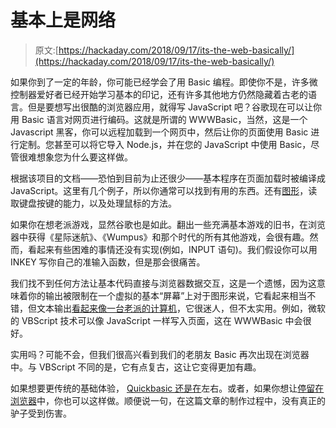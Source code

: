 # 基本上是网络

> 原文:[https://hackaday.com/2018/09/17/its-the-web-basically/](https://hackaday.com/2018/09/17/its-the-web-basically/)

如果你到了一定的年龄，你可能已经学会了用 Basic 编程。即使你不是，许多微控制器爱好者已经开始学习基本的印记，还有许多其他地方仍然隐藏着古老的语言。但是要想写出很酷的浏览器应用，就得写 JavaScript 吧？谷歌现在可以让你用 Basic 语言对网页进行编码。这就是所谓的 WWWBasic，当然，这是一个 Javascript 黑客，你可以远程加载到一个网页中，然后让你的页面使用 Basic 进行定制。您甚至可以将它导入 Node.js，并在您的 JavaScript 中使用 Basic，尽管很难想象您为什么要这样做。

根据该项目的文档——恐怕到目前为止还很少——基本程序在页面加载时被编译成 JavaScript。这里有几个例子，所以你通常可以找到有用的东西。还有[图形](https://google.github.io/wwwbasic/examples/circles.html)，读取键盘按键的能力，以及处理鼠标的方法。

如果你在想老派游戏，显然谷歌也是如此。翻出一些充满基本游戏的旧书，在浏览器中获得《星际迷航》、《Wumpus》和那个时代的所有其他游戏，会很有趣。然而，看起来有些困难的事情还没有实现(例如，INPUT 语句)。我们假设你可以用 INKEY 写你自己的准输入函数，但是那会很痛苦。

我们找不到任何方法让基本代码直接与浏览器数据交互，这是一个遗憾，因为这意味着你的输出被限制在一个虚拟的基本“屏幕”上对于图形来说，它看起来相当不错，但文本输出[看起来像一台老派的计算机](https://google.github.io/wwwbasic/examples/primes.html)，它很迷人，但不太实用。例如，微软的 VBScript 技术可以像 JavaScript 一样写入页面，这在 WWWBasic 中会很好。

实用吗？可能不会，但我们很高兴看到我们的老朋友 Basic 再次出现在浏览器中。与 VBScript 不同的是，它有点复古，这让它变得更加有趣。

如果想要更传统的基础体验， [Quickbasic 还是在](https://hackaday.com/2018/02/22/quickbasic-lives-on-with-qb64/)左右。或者，如果你想让[停留在浏览器](https://hackaday.com/2016/02/05/a-dos-education-in-your-browser/)中，你也可以这样做。顺便说一句，在这篇文章的制作过程中，没有真正的驴子受到伤害。